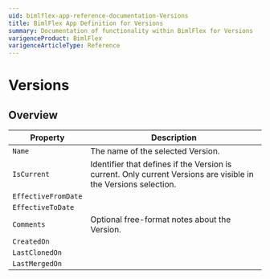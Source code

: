 ```yaml
---
uid: bimlflex-app-reference-documentation-Versions
title: BimlFlex App Definition for Versions
summary: Documentation of functionality within BimlFlex for Versions
varigenceProduct: BimlFlex
varigenceArticleType: Reference
---
```


# Versions



## Overview
  
| Property | Description |
| --------- | ----------- |
|`Name` | The name of the selected Version.|
|`IsCurrent` | Identifier that defines if the Version is current. Only current Versions are visible in the Versions selection.|
|`EffectiveFromDate` | |
|`EffectiveToDate` | |
|`Comments` | Optional free-format notes about the Version.|
|`CreatedOn` | |
|`LastClonedOn` | |
|`LastMergedOn` | |
